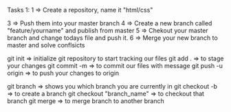 Tasks 1:
1 => Create a repository, name it "html/css"

3 => Push them into your master branch
4 => Create a new branch called "feature/yourname" and publish from master
5 => Chekout your master branch and change todays file and push it.
6 => Merge your new branch to master and solve conflsicts

git init => initialize git repository to start tracking our files
git add . => to stage your changes
git commit -m => to commit our files with message
git push -u origin => to push your changes to origin

git branch => shows you which branch you are currently in
git checkout -b => to create a branch
git checkout "branch_name" => to checkout that branch
git merge => to merge branch to another branch